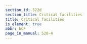 ```yaml
---
section_id: 522d
section_title: Critical facilities
title: Critical facilities
is_element: true
abbr: bCF
page_in_manual: 520-4
---
```

